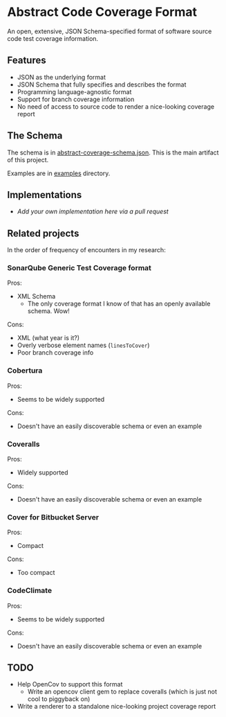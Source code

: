 # Abstract Code Coverage Format

An open, extensive, JSON Schema-specified format of software source code test coverage information.

## Features

* JSON as the underlying format
* JSON Schema that fully specifies and describes the format
* Programming language-agnostic format
* Support for branch coverage information
* No need of access to source code to render a nice-looking coverage report

## The Schema

The schema is in [abstract-coverage-schema.json](abstract-coverage-schema.json). This is the main artifact of this project.

Examples are in [examples](examples) directory.

## Implementations

* _Add your own implementation here via a pull request_

## Related projects

In the order of frequency of encounters in my research:

### SonarQube Generic Test Coverage format

Pros:
* XML Schema
  * The only coverage format I know of that has an openly available schema. Wow!

Cons:
* XML (what year is it?)
* Overly verbose element names (`linesToCover`)
* Poor branch coverage info

### Cobertura

Pros:

* Seems to be widely supported

Cons:

* Doesn't have an easily discoverable schema or even an example

### Coveralls

Pros:

* Widely supported

Cons:

* Doesn't have an easily discoverable schema or even an example

### Cover for Bitbucket Server

Pros:

* Compact

Cons:

* Too compact

### CodeClimate

Pros:

* Seems to be widely supported

Cons:

* Doesn't have an easily discoverable schema or even an example

## TODO

* Help OpenCov to support this format
  * Write an opencov client gem to replace coveralls (which is just not cool to piggyback on)
* Write a renderer to a standalone nice-looking project coverage report
